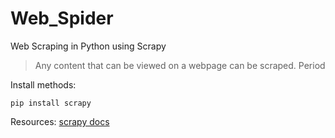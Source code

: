 Web_Spider
===============
Web Scraping in Python using Scrapy

> Any content that can be viewed on a webpage can be scraped. Period

Install methods:

    pip install scrapy

Resources:
[scrapy docs](https://doc.scrapy.org/en/latest/intro/install.html)
  
  